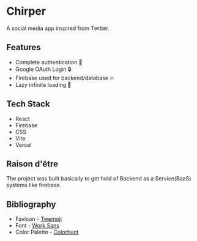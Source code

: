 # Chirper

A social media app inspired from Twitter.

## Features

- Complete authentication 🔑
- Google OAuth Login 🔒
- Firebase used for backend/database 🔥
- Lazy infinite loading 🐢

## Tech Stack

- React
- Firebase
- CSS
- Vite
- Vercel

## Raison d'être

The project was built basically to get hold of Backend as a Service(BaaS) systems like firebase.

## Bibliography

- Favicon - [Twemoji](https://twemoji.twitter.com/)
- Font - [Work Sans](https://fonts.google.com/specimen/Roboto?query=roboto)
- Color Palette - [Colorhunt](https://colorhunt.co)
